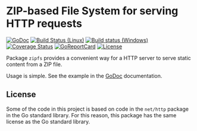 # ZIP-based File System for serving HTTP requests

[![GoDoc](https://godoc.org/github.com/spkg/zipfs?status.svg)](https://godoc.org/github.com/spkg/zipfs)
[![Build Status (Linux)](https://travis-ci.org/spkg/zipfs.svg?branch=master)](https://travis-ci.org/spkg/zipfs)
[![Build status (Windows)](https://ci.appveyor.com/api/projects/status/tko2unyo9wm172e1?svg=true)](https://ci.appveyor.com/project/jjeffery/zipfs)
[![Coverage Status](https://coveralls.io/repos/github/spkg/zipfs/badge.svg?branch=master)](https://coveralls.io/github/spkg/zipfs?branch=master)
[![GoReportCard](https://goreportcard.com/badge/github.com/spkg/zipfs)](https://goreportcard.com/report/github.com/spkg/zipfs)
[![License](https://img.shields.io/badge/license-BSD-green.svg)](https://raw.githubusercontent.com/spkg/zipfs/master/LICENSE.md)

Package `zipfs` provides a convenient way for a HTTP server to serve
static content from a ZIP file.

Usage is simple. See the example in the
[GoDoc](https://godoc.org/github.com/spkg/zipfs) documentation.

## License

Some of the code in this project is based on code in the `net/http`
package in the Go standard library. For this reason, this package has
the same license as the Go standard library.
